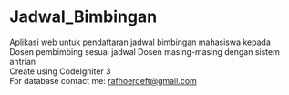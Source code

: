 # Jadwal_Bimbingan
Aplikasi web untuk pendaftaran jadwal bimbingan mahasiswa kepada Dosen pembimbing sesuai jadwal Dosen masing-masing dengan sistem antrian
<br />
Create using CodeIgniter 3
<br />
For database contact me: rafhoerdeft@gmail.com


